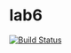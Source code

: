 # lab6
[![Build Status](https://travis-ci.org/Timbosibguti/lab6.svg?branch=master)](https://travis-ci.org/Timbosibguti/lab6)
